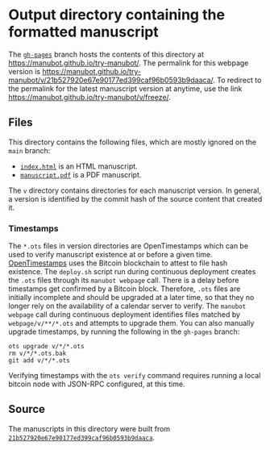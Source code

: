 # Output directory containing the formatted manuscript

The [`gh-pages`](https://github.com/manubot/try-manubot/tree/gh-pages) branch hosts the contents of this directory at <https://manubot.github.io/try-manubot/>.
The permalink for this webpage version is <https://manubot.github.io/try-manubot/v/21b527920e67e90177ed399caf96b0593b9daaca/>.
To redirect to the permalink for the latest manuscript version at anytime, use the link <https://manubot.github.io/try-manubot/v/freeze/>.

## Files

This directory contains the following files, which are mostly ignored on the `main` branch:

+ [`index.html`](index.html) is an HTML manuscript.
+ [`manuscript.pdf`](manuscript.pdf) is a PDF manuscript.

The `v` directory contains directories for each manuscript version.
In general, a version is identified by the commit hash of the source content that created it.

### Timestamps

The `*.ots` files in version directories are OpenTimestamps which can be used to verify manuscript existence at or before a given time.
[OpenTimestamps](https://opentimestamps.org/) uses the Bitcoin blockchain to attest to file hash existence.
The `deploy.sh` script run during continuous deployment creates the `.ots` files through its `manubot webpage` call.
There is a delay before timestamps get confirmed by a Bitcoin block.
Therefore, `.ots` files are initially incomplete and should be upgraded at a later time, so that they no longer rely on the availability of a calendar server to verify.
The `manubot webpage` call during continuous deployment identifies files matched by `webpage/v/**/*.ots` and attempts to upgrade them.
You can also manually upgrade timestamps, by running the following in the `gh-pages` branch:

```shell
ots upgrade v/*/*.ots
rm v/*/*.ots.bak
git add v/*/*.ots
```

Verifying timestamps with the `ots verify` command requires running a local bitcoin node with JSON-RPC configured, at this time.

## Source

The manuscripts in this directory were built from
[`21b527920e67e90177ed399caf96b0593b9daaca`](https://github.com/manubot/try-manubot/commit/21b527920e67e90177ed399caf96b0593b9daaca).
